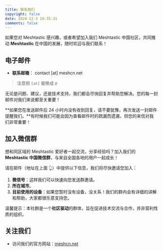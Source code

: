 ```yaml
---
title: 联系我们
copyright: false
date: 2024-12-3 10:35:31
comments: false
---
```


如果您对 Meshtastic 感兴趣，或者希望加入我们 Meshtastic 中国社区，共同推动 **Meshtastic** 在中国的发展，随时欢迎与我们联系！

## 电子邮件

- **联系邮箱**： contact [at] meshcn.net

> 注意把 ` [at] ` 替换成 `@`

无论是问题、建议，还是技术支持，我们都会尽快回复并帮助您解决。您的每一封邮件对我们来说都至关重要！

**如果您在发送邮件后 24 小时内没有收到回复，请不要犹豫，再次发送一封邮件提醒我们。**有时候我们可能会因为查看邮件时的疏漏而遗漏，但您的来信对我们非常重要！

## 加入微信群

想和同区域的 Meshtastic 爱好者一起交流，分享经验吗？加入我们的 **Meshtastic 中国微信群**，与来自全国各地的用户一起成长！

请在邮件（地址在上面 👆）中提供以下信息，我们将尽快邀请您加入：

1. **微信号**：这样我们可以快速向您发送群邀请。
2. **所在城市**。
3. **目前使用的设备**：如果您暂时没有设备，没关系！我们的群内会有详细的讲解和帮助，大家都很乐意支持您。

温馨提示：本社群是一个**社区驱动**的群体，旨在促进技术交流与合作，并非营利性质的组织。

## 关注我们

- 访问我们的官方网站：[meshcn.net](https://meshcn.net)